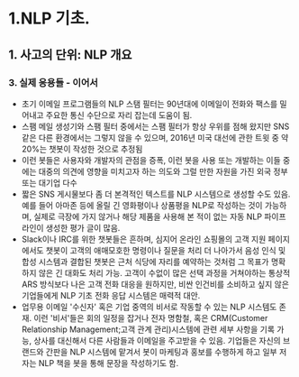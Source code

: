 # 1.NLP 기초.
## 1. 사고의 단위: NLP 개요
### 3. 실제 응용들 - 이어서
- 초기 이메일 프로그램들의 NLP 스탬 필터는 90년대에 이메일이 전화와 팩스를 밀어내고 주요한 통신 수단으로 자리 잡는데 도움이 됨.
- 스팸 메일 생성기와 스팸 필터 중에서는 스팸 필터가 항상 우위를 점해 왔지만 SNS 같은 다른 환경에서는 그렇지 않을 수 있으며, 2016년 미국 대선에 관한 트윗 중 약 20%는 챗봇이 작성한 것으로 추정됨
- 이런 봇들은 사용자와 개발자의 관점을 증폭, 이런 봇을 사용 또는 개발하는 이들 중에는 대중의 의견에 영향을 미치고자 하는 의도와 그럴 만한 자원을 가진 외국 정부 또는 대기업 다수
- 짧은 SNS 게시물보다 좀 더 본격적인 텍스트를 NLP 시스템으로 생성할 수도 있음. 예를 들어 아마존 등에 올릴 긴 영화평이나 상품평을 NLP로 작성하는 것이 가능하며, 실제로 극장에 가지 않거나 해당 제품을 사용해 본 적이 없는 자동 NLP 파이프라인이 생성한 평가 글이 많음.
- Slack이나 IRC를 위한 챗봇들은 흔하며, 심지어 온라인 쇼핑몰의 고객 지원 페이지에서도 챗봇이 고객의 애매모호한 명령이나 질문을 처리 더 나아가서 음성 인식 및 합성 시스템과 결합된 챗봇은 근처 식당에 자리를 예약하는 것처럼 그 목표가 명확하지 않은 긴 대화도 처리 가능. 고객이 수없이 많은 선택 과정을 거쳐야하는 통상적 ARS 방식보다 나은 고객 전화 대응을 원하지만, 비싼 인건비를 소비하고 싶지 않은 기업들에게 NLP 기초 전화 응답 시스템은 매력적 대안.
- 업무용 이메일 '수신자' 혹은 기업 중역의 비서로 작동할 수 있는 NLP 시스템도 존재. 이런 '비서'들은 회의 일정을 잡거나 전자 명함철, 혹은 CRM(Customer Relationship Management;고객 관계 관리)시스템에 관련 세부 사항을 기록 가능, 상사를 대신해서 다른 사람들과 이메일을 주고받을 수 있음. 기업들은 자신의 브랜드와 간판을 NLP 시스템에 맡겨서 봇이 마케팅과 홍보를 수행하게 하고 일부 저자는 NLP 책을 봇을 통해 문장을 작성하기도 함.